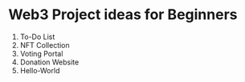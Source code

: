 # Web3 Project ideas for Beginners
1. To-Do List
2. NFT Collection 
3. Voting Portal
4. Donation Website
5. Hello-World
